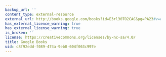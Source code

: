 ```yaml
---
backup_url: ''
content_type: external-resource
external_url: http://books.google.com/books?id=E3rl30TO2CAC&pg=PA23#v=onepage
has_external_licence_warning: true
has_external_license_warning: true
is_broken: ''
license: https://creativecommons.org/licenses/by-nc-sa/4.0/
title: Google Books
uid: c8f92edd-f089-474a-9eb0-604f063c997e
---
```

